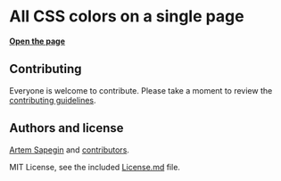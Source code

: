 # All CSS colors on a single page

**[Open the page](https://sapegin.github.io/csscolors/)**

## Contributing

Everyone is welcome to contribute. Please take a moment to review the [contributing guidelines](Contributing.md).

## Authors and license

[Artem Sapegin](http://sapegin.me) and [contributors](https://github.com/sapegin/csscolors/graphs/contributors).

MIT License, see the included [License.md](License.md) file.
